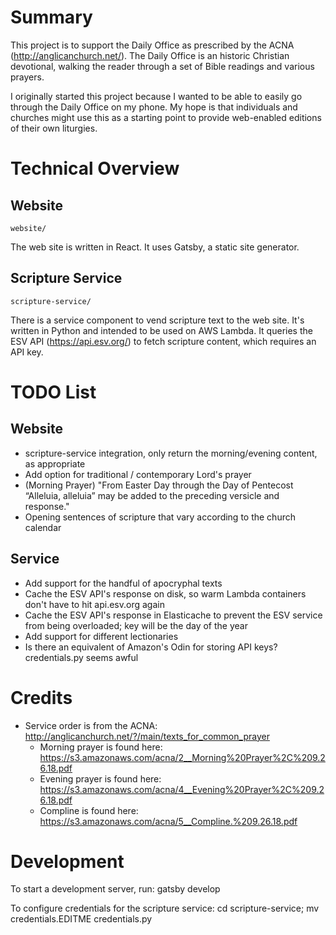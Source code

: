 # Summary

This project is to support the Daily Office as prescribed by the ACNA
(http://anglicanchurch.net/).  The Daily Office is an historic Christian
devotional, walking the reader through a set of Bible readings and various
prayers.

I originally started this project because I wanted to be able to easily go
through the Daily Office on my phone. My hope is that individuals and churches
might use this as a starting point to provide web-enabled editions of their own
liturgies.

# Technical Overview

## Website

`website/`

The web site is written in React. It uses Gatsby, a static site generator.

## Scripture Service

`scripture-service/`

There is a service component to vend scripture text to the web site.  It's
written in Python and intended to be used on AWS Lambda. It queries the ESV API
(https://api.esv.org/) to fetch scripture content, which requires an API key.

# TODO List

## Website

* scripture-service integration, only return the morning/evening content, as appropriate
* Add option for traditional / contemporary Lord's prayer
* (Morning Prayer) "From Easter Day through the Day of Pentecost “Alleluia, alleluia” may be added to the preceding versicle and response."
* Opening sentences of scripture that vary according to the church calendar

## Service

* Add support for the handful of apocryphal texts
* Cache the ESV API's response on disk, so warm Lambda containers don't have to hit api.esv.org again
* Cache the ESV API's response in Elasticache to prevent the ESV service from being overloaded; key will be the day of the year
* Add support for different lectionaries
* Is there an equivalent of Amazon's Odin for storing API keys? credentials.py seems awful

# Credits

* Service order is from the ACNA: http://anglicanchurch.net/?/main/texts_for_common_prayer
    * Morning prayer is found here: https://s3.amazonaws.com/acna/2__Morning%20Prayer%2C%209.26.18.pdf
    * Evening prayer is found here: https://s3.amazonaws.com/acna/4__Evening%20Prayer%2C%209.26.18.pdf
    * Compline is found here: https://s3.amazonaws.com/acna/5__Compline.%209.26.18.pdf

# Development

To start a development server, run: gatsby develop

To configure credentials for the scripture service: cd scripture-service; mv credentials.EDITME credentials.py
